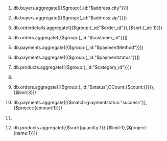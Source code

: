 1. db.buyers.aggregate([{$group:{_id:"$address.city"}}])

2.  db.buyers.aggregate([{$group:{_id:"$address.zip"}}])

3. db.orderdetails.aggregate([{$group:{_id:"$order_id"}},{$sort:{_id: 1}}])

4.  db.orders.aggregate([{$group:{_id:"$customer_id"}}])

5. db.payments.aggregate([{$group:{_id:"$paymentMethod"}}])

6. db.payments.aggregate([{$group:{_id:"$paymentstatus"}}])

7. db.products.aggregate([{$group:{_id:"$category_id"}}])

8. 

9. db.orders.aggregate([{$group:{_id:"$status",OCount:{$count:{}}}},{$limit:3}])

10. db.payments.aggregate([{$match:{paymentstatus:"success"}},{$project:{amount:1}}])

11. 

12. db.products.aggregate([{$sort:{quantity:1}},{$limit:1},{$project:{name:1}}])
